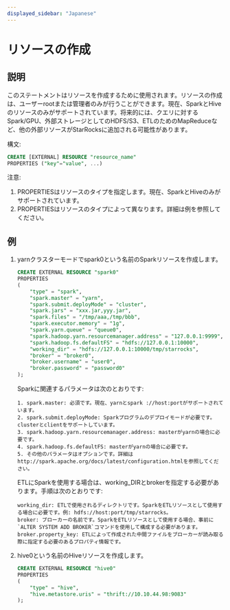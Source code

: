 ```yaml
---
displayed_sidebar: "Japanese"
---
```


# リソースの作成

## 説明

このステートメントはリソースを作成するために使用されます。リソースの作成は、ユーザーrootまたは管理者のみが行うことができます。現在、SparkとHiveのリソースのみがサポートされています。将来的には、クエリに対するSpark/GPU、外部ストレージとしてのHDFS/S3、ETLのためのMapReduceなど、他の外部リソースがStarRocksに追加される可能性があります。

構文:

```sql
CREATE [EXTERNAL] RESOURCE "resource_name"
PROPERTIES ("key"="value", ...)
```

注意:  

1. PROPERTIESはリソースのタイプを指定します。現在、SparkとHiveのみがサポートされています。
2. PROPERTIESはリソースのタイプによって異なります。詳細は例を参照してください。

## 例

1. yarnクラスターモードでspark0という名前のSparkリソースを作成します。

    ```sql
    CREATE EXTERNAL RESOURCE "spark0"
    PROPERTIES
    (
        "type" = "spark",
        "spark.master" = "yarn",
        "spark.submit.deployMode" = "cluster",
        "spark.jars" = "xxx.jar,yyy.jar",
        "spark.files" = "/tmp/aaa,/tmp/bbb",
        "spark.executor.memory" = "1g",
        "spark.yarn.queue" = "queue0",
        "spark.hadoop.yarn.resourcemanager.address" = "127.0.0.1:9999",
        "spark.hadoop.fs.defaultFS" = "hdfs://127.0.0.1:10000",
        "working_dir" = "hdfs://127.0.0.1:10000/tmp/starrocks",
        "broker" = "broker0",
        "broker.username" = "user0",
        "broker.password" = "password0"
    );
    ```

    Sparkに関連するパラメータは次のとおりです:

    ```plain text
    1. spark.master: 必須です。現在、yarnとspark ://host:portがサポートされています。
    2. spark.submit.deployMode: Sparkプログラムのデプロイモードが必要です。clusterとclientをサポートしています。
    3. spark.hadoop.yarn.resourcemanager.address: masterがyarnの場合に必要です。
    4. spark.hadoop.fs.defaultFS: masterがyarnの場合に必要です。
    5. その他のパラメータはオプションです。詳細はhttp://spark.apache.org/docs/latest/configuration.htmlを参照してください。
    ```

    ETLにSparkを使用する場合は、working_DIRとbrokerを指定する必要があります。手順は次のとおりです:

    ```plain text
    working_dir: ETLで使用されるディレクトリです。SparkをETLリソースとして使用する場合に必要です。例: hdfs://host:port/tmp/starrocks。
    broker: ブローカーの名前です。SparkをETLリソースとして使用する場合、事前に`ALTER SYSTEM ADD BROKER`コマンドを使用して構成する必要があります。
    broker.property_key: ETLによって作成された中間ファイルをブローカーが読み取る際に指定する必要のあるプロパティ情報です。
    ```

2. hive0という名前のHiveリソースを作成します。

    ```sql
    CREATE EXTERNAL RESOURCE "hive0"
    PROPERTIES
    (
        "type" = "hive",
        "hive.metastore.uris" = "thrift://10.10.44.98:9083"
    );
    ```
